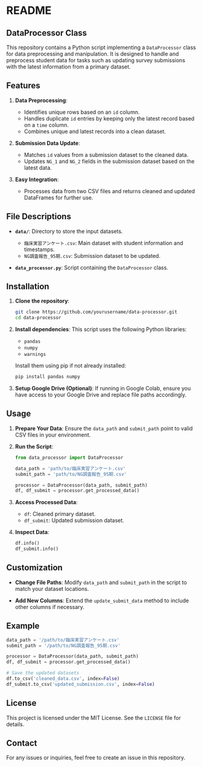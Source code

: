 # README

## DataProcessor Class

This repository contains a Python script implementing a `DataProcessor` class for data preprocessing and manipulation. It is designed to handle and preprocess student data for tasks such as updating survey submissions with the latest information from a primary dataset.

## Features

1. **Data Preprocessing**:
   - Identifies unique rows based on an `id` column.
   - Handles duplicate `id` entries by keeping only the latest record based on a `time` column.
   - Combines unique and latest records into a clean dataset.

2. **Submission Data Update**:
   - Matches `id` values from a submission dataset to the cleaned data.
   - Updates `NG_1` and `NG_2` fields in the submission dataset based on the latest data.

3. **Easy Integration**:
   - Processes data from two CSV files and returns cleaned and updated DataFrames for further use.


## File Descriptions

- **`data/`**: Directory to store the input datasets.
  - `臨床実習アンケート.csv`: Main dataset with student information and timestamps.
  - `NG調査報告_95期.csv`: Submission dataset to be updated.
  
- **`data_processor.py`**: Script containing the `DataProcessor` class.


## Installation

1. **Clone the repository**:
   ```bash
   git clone https://github.com/yourusername/data-processor.git
   cd data-processor
   ```

2. **Install dependencies**:
   This script uses the following Python libraries:
   - `pandas`
   - `numpy`
   - `warnings`

   Install them using pip if not already installed:
   ```bash
   pip install pandas numpy
   ```

3. **Setup Google Drive (Optional)**:
   If running in Google Colab, ensure you have access to your Google Drive and replace file paths accordingly.


## Usage

1. **Prepare Your Data**:
   Ensure the `data_path` and `submit_path` point to valid CSV files in your environment.

2. **Run the Script**:
   ```python
   from data_processor import DataProcessor
   
   data_path = 'path/to/臨床実習アンケート.csv'
   submit_path = 'path/to/NG調査報告_95期.csv'

   processor = DataProcessor(data_path, submit_path)
   df, df_submit = processor.get_processed_data()
   ```

3. **Access Processed Data**:
   - `df`: Cleaned primary dataset.
   - `df_submit`: Updated submission dataset.

4. **Inspect Data**:
   ```python
   df.info()
   df_submit.info()
   ```
   
## Customization

- **Change File Paths**:
   Modify `data_path` and `submit_path` in the script to match your dataset locations.
   
- **Add New Columns**:
   Extend the `update_submit_data` method to include other columns if necessary.


## Example

```python
data_path = '/path/to/臨床実習アンケート.csv'
submit_path = '/path/to/NG調査報告_95期.csv'

processor = DataProcessor(data_path, submit_path)
df, df_submit = processor.get_processed_data()

# Save the updated datasets
df.to_csv('cleaned_data.csv', index=False)
df_submit.to_csv('updated_submission.csv', index=False)
```


## License

This project is licensed under the MIT License. See the `LICENSE` file for details.

## Contact

For any issues or inquiries, feel free to create an issue in this repository.
